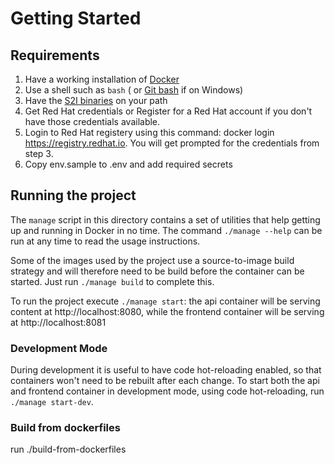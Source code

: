 # Getting Started

## Requirements
1. Have a working installation of [Docker](https://www.docker.com/)
2. Use a shell such as `bash` ( or [Git bash](https://git-scm.com/downloads) if on Windows)
3. Have the [S2I binaries](https://github.com/openshift/source-to-image/releases) on your path
3. Get Red Hat credentials or Register for a Red Hat account if you don't have those credentials available.
4. Login to Red Hat registery using this command: docker login https://registry.redhat.io. You will get prompted for the credentials from step 3.
5. Copy env.sample to .env and add required secrets

## Running the project
The `manage` script in this directory contains a set of utilities that help getting up and running in Docker in no time. The command `./manage --help` can be run at any time to read the usage instructions.

Some of the images used by the project use a source-to-image build strategy and will therefore need to be build before the container can be started. Just run `./manage build` to complete this.

To run the project execute `./manage start`: the api container will be serving content at http://localhost:8080, while the frontend container will be serving at http://localhost:8081

### Development Mode
During development it is useful to have code hot-reloading enabled, so that containers won't need to be rebuilt after each change.
To start both the api and frontend container in development mode, using code hot-reloading, run `./manage start-dev`.

### Build from dockerfiles
 run  ./build-from-dockerfiles